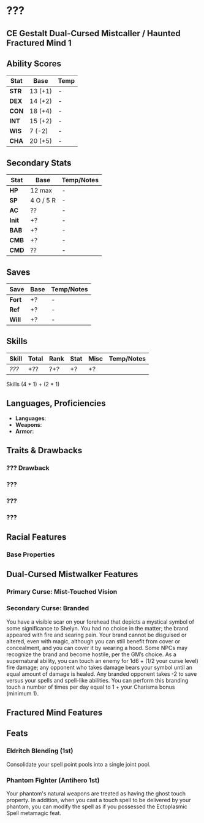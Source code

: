 # ???
## CE Gestalt Dual-Cursed Mistcaller / Haunted Fractured Mind 1
## Ability Scores
|	Stat		|	Base		|	Temp	|	
|-----------|-----------|--------|	
|	**STR** 	|	13 (+1)	|	-
|	**DEX** 	|	14 (+2)	|	-
|	**CON** 	|	18 (+4) 	|	-
|	**INT** 	|	15 (+2) 	|	-
|	**WIS** 	|	 7 (-2) 	|	-
|	**CHA** 	|	20 (+5) 	|	-

## Secondary Stats
|	Stat			|	Base				|	Temp/Notes	|	
|--------------|-----------------|--------------|	
|	**HP**		|	12 max			|	-
| 	**SP**		|	4 O / 5 R		|	-
|	**AC**		|	??					|	-
|	**Init**		|	+?					|	-
|	**BAB**		|	+?					|	- 
|	**CMB**		|	+?					|	- 
|	**CMD**		|	??					|	- 

## Saves 
|	Save			|	Base	|	Temp/Notes	|	
|--------------|--------|--------------|	
|	**Fort**		|	+? 	|	- 
|	**Ref**		|	+?		|	- 
|	**Will**		|	+?		|	- 

## Skills 
|	Skill						|	Total	|	Rank	|	Stat	|	Misc	|	Temp/Notes		|	
|-----------------------|--------|--------|--------|--------|-----------------|	
|	*???*						|	+??	|	?+?	|	+?		|	+?		| 	

 Skills (4 * 1) + (2 * 1)

## Languages, Proficiencies
- **Languages**: 
- **Weapons**:  
- **Armor**: 

## Traits & Drawbacks
### ??? Drawback

### ???

### ???

### ???


## Racial Features
### Base Properties


## Dual-Cursed Mistwalker Features
### Primary Curse: Mist-Touched Vision
### Secondary Curse: Branded
You have a visible scar on your forehead that depicts a mystical symbol of some 
significance to Shelyn. You had no choice in the matter; the brand appeared with 
fire and searing pain. Your brand cannot be disguised or altered, even with 
magic, although you can still benefit from cover or concealment, and you can 
cover it by wearing a hood. Some NPCs may recognize the brand and become hostile, 
per the GM’s choice. 
As a supernatural ability, you can touch an enemy for 1d6 + (1/2 your curse level) 
fire damage; any opponent who takes damage bears your symbol until an equal 
amount of damage is healed. Any branded opponent takes -2 to save versus your 
spells and spell-like abilities. You can perform this branding touch a number of 
times per day equal to 1 + your Charisma bonus (minimum 1).

## Fractured Mind Features

## Feats 
### Eldritch Blending (1st)
Consolidate your spell point pools into a single joint pool. 
### Phantom Fighter (Antihero 1st)
Your phantom's natural weapons are treated as having the ghost touch property. 
In addition, when you cast a touch spell to be delivered by your phantom, you 
can modify the spell as if you possessed the Ectoplasmic Spell metamagic feat.